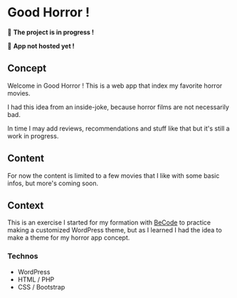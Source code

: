 # Good Horror !

:construction: **The project is in progress !**

:construction: **App not hosted yet !**

## Concept

Welcome in Good Horror ! This is a web app that index my favorite horror movies.

I had this idea from an inside-joke, because horror films are not necessarily bad.

In time I may add reviews, recommendations and stuff like that but it's still a work in progress.

## Content

For now the content is limited to a few movies that I like with some basic infos, but more's coming soon.

## Context

This is an exercise I started for my formation with [BeCode](https://becode.org/) to practice making a customized WordPress theme, but as I learned I had the idea to make a theme for my horror app concept.

### Technos

- WordPress
- HTML / PHP
- CSS / Bootstrap
